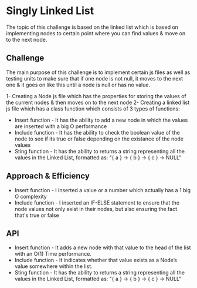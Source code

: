 # Singly Linked List
The topic of this challenge is based on the linked list which is based on implementing nodes to certain point where you can find values & move on to the next node.

## Challenge
The main purpose of this challenge is to implement certain js files as well as testing units to make sure that if one node is not null, it moves to the next one & it goes on like this until a node is null or has no value.

1- Creating a Node js file which has the properties for storing the values of the current nodes & then moves on to the next node
2- Creating a linked list js file which has a class function which consists of 3 types of functions:
  * Insert function - It has the ability to add a new node in which the values are inserted with a big O performance
  * Include function - It has the ability to check the boolean value of the node to see if its true or false depending on the existance of the node values
  * Sting function - It has the ability to returns a string representing all the values in the Linked List, formatted as:
"{ a } -> { b } -> { c } -> NULL"

## Approach & Efficiency
  * Insert function - I inserted a value or a number which actually has a 1 big O complexity
  * Include function - I inserted an IF-ELSE statement to ensure that the node values not only exist in their nodes, but also ensuring the fact that's true or false


## API
  * Insert function - It adds a new node with that value to the head of the list with an O(1) Time performance.
  * Include function - It indicates whether that value exists as a Node’s value somewhere within the list.
  * Sting function - It has the ability to returns a string representing all the values in the Linked List, formatted as:
"{ a } -> { b } -> { c } -> NULL"
